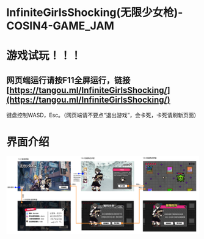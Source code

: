 # InfiniteGirlsShocking(无限少女枪)-COSIN4-GAME_JAM

# 游戏试玩！！！

## 网页端运行请按F11全屏运行，链接[https://tangou.ml/InfiniteGirlsShocking/](https://tangou.ml/InfiniteGirlsShocking/)

键盘控制WASD，Esc。（网页端请不要点“退出游戏”，会卡死，卡死请刷新页面）

# 界面介绍

![](Introduce.png)
